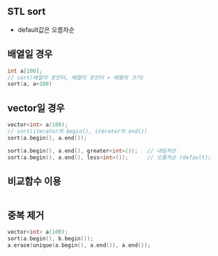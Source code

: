 ## STL sort
* default값은 오름차순

## 배열일 경우
```c++
int a[100];
// sort(배열의 포인터, 배열의 포인터 + 배열의 크기)
sort(a, a+100)
```

## vector일 경우
```c++
vector<int> a(100);
// sort(iterator의 begin(), iterator의 end())
sort(a.begin(), a.end());

sort(a.begin(), a.end(), greater<int>());   // 내림차순
sort(a.begin(), a.end(), less<int>());      // 오름차순 (default);
```

## 비교함수 이용
```

```

## 중복 제거
```c++
vector<int> a(100);
sort(a.begin(), b.begin());
a.erase(unique(a.begin(), a.end()), a.end());
```